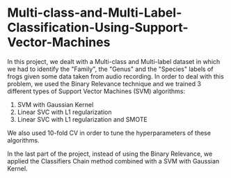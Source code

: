 # Multi-class-and-Multi-Label-Classification-Using-Support-Vector-Machines

In this project, we dealt with a Multi-class and Multi-label dataset in which we had to identify the "Family", the "Genus" and the "Species" labels of frogs given some data taken from audio recording.
In order to deal with this problem, we used the Binary Relevance technique and we trained 3 different types of Support Vector Machines (SVM) algorithms:

1) SVM with Gaussian Kernel
2) Linear SVC with L1 regularization
3) Linear SVC with L1 regularization and SMOTE

We also used 10-fold CV in order to tune the hyperparameters of these algorithms.

In the last part of the project, instead of using the Binary Relevance, we applied the Classifiers Chain method combined with a SVM with Gaussian Kernel.
